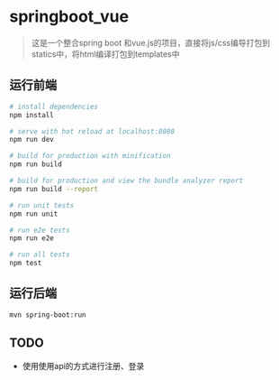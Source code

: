 # springboot_vue

> 这是一个整合spring boot 和vue.js的项目，直接将js/css编导打包到statics中，将html编译打包到templates中


## 运行前端

``` bash
# install dependencies
npm install

# serve with hot reload at localhost:8080
npm run dev

# build for production with minification
npm run build

# build for production and view the bundle analyzer report
npm run build --report

# run unit tests
npm run unit

# run e2e tests
npm run e2e

# run all tests
npm test
```

## 运行后端

``` bash
mvn spring-boot:run
```

## TODO

* 使用使用api的方式进行注册、登录
